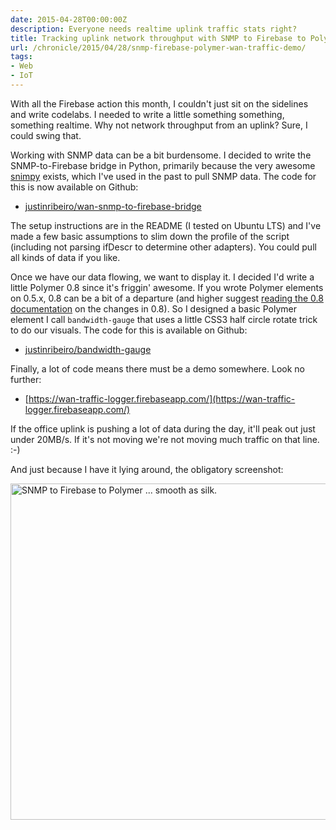 ```yaml
---
date: 2015-04-28T00:00:00Z
description: Everyone needs realtime uplink traffic stats right?
title: Tracking uplink network throughput with SNMP to Firebase to Polymer
url: /chronicle/2015/04/28/snmp-firebase-polymer-wan-traffic-demo/
tags:
- Web
- IoT
---
```


With all the Firebase action this month, I couldn't just sit on the sidelines and write codelabs. I needed to write a little something something, something realtime. Why not network throughput from an uplink? Sure, I could swing that.

Working with SNMP data can be a bit burdensome. I decided to write the SNMP-to-Firebase bridge in Python, primarily because the very awesome [snimpy](https://snimpy.readthedocs.org/en/latest/) exists, which I've used in the past to pull SNMP data. The code for this is now available on Github:

* [justinribeiro/wan-snmp-to-firebase-bridge](https://github.com/justinribeiro/wan-snmp-to-firebase-bridge)

The setup instructions are in the README (I tested on Ubuntu LTS) and I've made a few basic assumptions to slim down the profile of the script (including not parsing ifDescr to determine other adapters). You could pull all kinds of data if you like.

Once we have our data flowing, we want to display it. I decided I'd write a little Polymer 0.8 since it's friggin' awesome. If you wrote Polymer elements on 0.5.x, 0.8 can be a bit of a departure (and higher suggest [reading the 0.8 documentation](https://www.polymer-project.org/0.8/) on the changes in 0.8). So I designed a basic Polymer element I call `bandwidth-gauge` that uses a little CSS3 half circle rotate trick to do our visuals. The code for this is available on Github:

* [justinribeiro/bandwidth-gauge](https://github.com/justinribeiro/bandwidth-gauge)

Finally, a lot of code means there must be a demo somewhere. Look no further:

* [https://wan-traffic-logger.firebaseapp.com/](https://wan-traffic-logger.firebaseapp.com/)

If the office uplink is pushing a lot of data during the day, it'll peak out just under 20MB/s. If it's not moving we're not moving much traffic on that line. :-)

And just because I have it lying around, the obligatory screenshot:

<img decoding="async" loading="lazy" width="800" height="538" src="https://storage.googleapis.com/jdr-public-imgs/blog-archive/2015/04/snmp-to-firebase-to-polymer.jpeg" alt="SNMP to Firebase to Polymer ... smooth as silk.">



